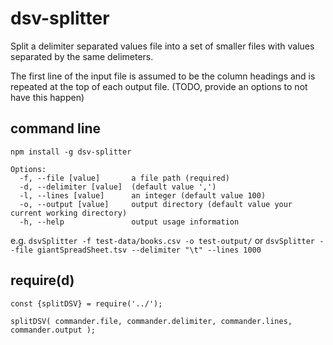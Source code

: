# dsv-splitter
Split a delimiter separated values file into a set of smaller files with values separated by the same delimeters.

The first line of the input file is assumed to be the column headings and is repeated at the top of each output file. (TODO, provide an options to not have this happen)

## command line
```
npm install -g dsv-splitter
```

```
Options:
  -f, --file [value]       a file path (required)
  -d, --delimiter [value]  (default value ',')
  -l, --lines [value]      an integer (default value 100)
  -o, --output [value]     output directory (default value your current working directory)
  -h, --help               output usage information
```
e.g. `dsvSplitter -f test-data/books.csv -o test-output/`
or `dsvSplitter --file giantSpreadSheet.tsv --delimiter "\t" --lines 1000`

## require(d)
```
const {splitDSV} = require('../');

splitDSV( commander.file, commander.delimiter, commander.lines, commander.output );
```

